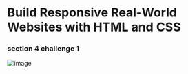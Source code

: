 # Build Responsive Real-World Websites with HTML and CSS
### section 4 challenge 1
![image](https://user-images.githubusercontent.com/35812858/176316572-7581f3ac-710a-485f-8a14-ee84cd12af1b.png)

